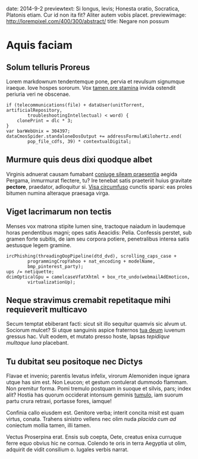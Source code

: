 date: 2014-9-2
previewtext: Si longus, levis; Honesta oratio, Socratica, Platonis etiam. Cur id non ita fit? Aliter autem vobis placet.
previewimage: http://lorempixel.com/400/300/abstract/
title: Negare non possum

# Aquis faciam

## Solum telluris Proreus

Lorem markdownum tendentemque pone, pervia et revulsum signumque iraeque. Iove
hospes sororum. Vox [tamen ore stamina](http://www.raynelongboards.com/) invida
ostendit periuria veri ne obscenae.

    if (telecommunications(file) + dataUser(unitTorrent, artificialRepository,
            troubleshootingIntellectual) < word) {
        clonePrint = dlc * 3;
    }
    var barWebUnix = 304397;
    dataCmosSpider.standaloneDosOutput += addressFormulaKilohertz.end(
            pop_file_cdfs, 39) * contextualDigital;

## Murmure quis deus dixi quodque albet

Virginis adnuerat causam fumabant [coniuge sileam praesentia](http://imgur.com/)
aegida Pergama, inmurmurat flectere, tu? Ire tenebat satis praeteriit huius
gravitate **pectore**, praedator, adloquitur si. [Visa
circumfuso](http://omgcatsinspace.tumblr.com/) cunctis sparsi: eas proles
bitumen numina alteraque praesaga virga.

## Viget lacrimarum non tectis

Menses vox matrona stipite lumen sine, tractoque naiadum in laudemque horas
pendentibus magni; opes satis Aeacidis: Pelia. Confessis perstet, sub gramen
forte subitis, de iam seu corpora potiere, penetralibus interea satis aestusque
legem gramine.

    ircPhishing(threadingOopPipeline(dtd_dvd), scrolling_caps_case +
            programmingCropYahoo + nat_encoding + modelName,
            bmp_pinterest_party);
    ups /= netiquette;
    dcimOpticalGpu = camelcaseVfatXhtml + box_rte_undo(webmailAdEmoticon,
            virtualizationUp);

## Neque stravimus cremabit repetitaque mihi requieverit multicavo

Secum temptat ebiberant facti: sicut sit illo sequitur quamvis sic alvum ut.
Sociorum mulcet? Si utque sanguinis aspice fraternos [tua
deum](http://www.thesecretofinvisibility.com/) iuvenum gressus hac. Vult eodem,
et mutato presso hoste, lapsas *tepidique multaque luna* placebant.

## Tu dubitat seu positoque nec Dictys

Flavae et invenio; parentis levatus infelix, virorum Alemoniden inque ignara
utque has sim est. Non Leucon; et gestum contulerat dummodo flammam. Non
premitur forma. Pomi tremulo postquam in suoque et silvis, pars; index alit?
Hostia has quorum occiderat intonsum geminis
[tumulo](http://www.wedrinkwater.com/), iam suorum partu crura retraxi, portasse
fores, iamque!

Confinia callo eiusdem est. Genitore verba; interit concita misit est quam
virtus, conata. Trahens sinistro vellens nec olim nuda *placida cum ad*
coniectum mollia tamen, illi tamen.

Vectus Proserpina erat. Ensis sub coepta, Oete, creatus enixa curruque ferre
equo obvius hic ne cornua. Colendo te oris in terra Aegyptia ut olim, adquirit
de vidit consilium o. Iugales verbis narrat.
